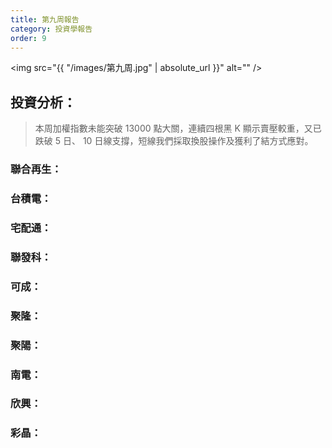 ```yaml
---
title: 第九周報告
category: 投資學報告
order: 9
---
```


<span class="image fit"><img src="{{ "/images/第九周.jpg" | absolute_url }}" alt="" /></span>

## 投資分析：

> 本周加權指數未能突破 13000 點大關，連續四根黑 K 顯示賣壓較重，又已跌破 5 日、
> 10 日線支撐，短線我們採取換股操作及獲利了結方式應對。

### 聯合再生：


### 台積電：


### 宅配通：


### 聯發科：



### 可成：


### 聚隆：



### 聚陽：



### 南電：



### 欣興：



### 彩晶：



